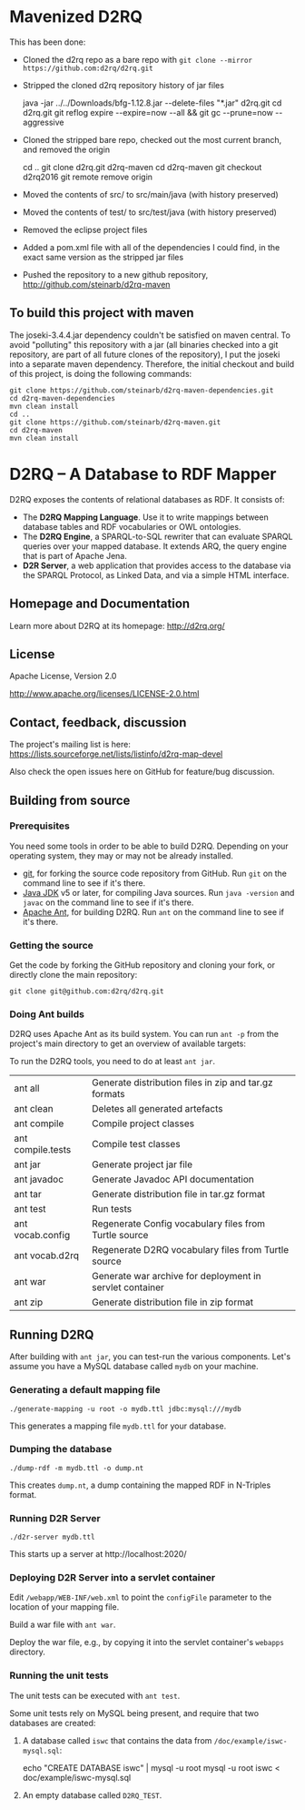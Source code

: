 # Mavenized D2RQ

This has been done:
* Cloned the d2rq repo as a bare repo with ```git clone --mirror https://github.com:d2rq/d2rq.git```
* Stripped the cloned d2rq repository history of jar files

	java -jar ../../Downloads/bfg-1.12.8.jar --delete-files "*.jar" d2rq.git
	cd d2rq.git
	git reflog expire --expire=now --all && git gc --prune=now --aggressive

* Cloned the stripped bare repo, checked out the most current branch, and removed the origin

	cd ..
	git clone d2rq.git d2rq-maven
	cd d2rq-maven
	git checkout d2rq2016
	git remote remove origin

* Moved the contents of src/ to src/main/java (with history preserved)
* Moved the contents of test/ to src/test/java (with history preserved)
* Removed the eclipse project files
* Added a pom.xml file with all of the dependencies I could find, in the exact same version as the stripped jar files
* Pushed the repository to a new github repository, http://github.com/steinarb/d2rq-maven

## To build this project with maven

The joseki-3.4.4.jar dependency couldn't be satisfied on maven central.  To avoid "polluting" this repository with a jar (all binaries checked into a git repository, are part of all future clones of the repository), I put the joseki into a separate maven dependency.  Therefore, the initial checkout and build of this project, is doing the following commands:

	git clone https://github.com/steinarb/d2rq-maven-dependencies.git
    cd d2rq-maven-dependencies
	mvn clean install
    cd ..
    git clone https://github.com/steinarb/d2rq-maven.git
    cd d2rq-maven
    mvn clean install


# D2RQ – A Database to RDF Mapper

D2RQ exposes the contents of relational databases as RDF. It consists of:

* The **D2RQ Mapping Language**. Use it to write mappings between database tables and RDF vocabularies or OWL ontologies.
* The **D2RQ Engine**, a SPARQL-to-SQL rewriter that can evaluate SPARQL queries over your mapped database. It extends ARQ, the query engine that is part of Apache Jena.
* **D2R Server**, a web application that provides access to the database via the SPARQL Protocol, as Linked Data, and via a simple HTML interface.

## Homepage and Documentation

Learn more about D2RQ at its homepage: http://d2rq.org/

## License

Apache License, Version 2.0

http://www.apache.org/licenses/LICENSE-2.0.html

## Contact, feedback, discussion

The project's mailing list is here:
https://lists.sourceforge.net/lists/listinfo/d2rq-map-devel

Also check the open issues here on GitHub for feature/bug discussion.

## Building from source

### Prerequisites

You need some tools in order to be able to build D2RQ. Depending on your operating system, they may or may not be already installed.

* [git](http://git-scm.com/), for forking the source code repository from GitHub. Run `git` on the command line to see if it's there.
* [Java JDK](http://www.oracle.com/technetwork/java/javase/downloads/index.html) v5 or later, for compiling Java sources. Run `java -version` and `javac` on the command line to see if it's there.
* [Apache Ant](http://ant.apache.org/), for building D2RQ. Run `ant` on the command line to see if it's there.

### Getting the source

Get the code by forking the GitHub repository and cloning your fork, or directly clone the main repository:

```git clone git@github.com:d2rq/d2rq.git```

### Doing Ant builds

D2RQ uses Apache Ant as its build system. You can run `ant -p` from the project's main directory to get an overview of available targets:

To run the D2RQ tools, you need to do at least `ant jar`.

<table>
<tr><td>ant all</td><td>Generate distribution files in zip and tar.gz formats</td></tr>
<tr><td>ant clean</td><td>Deletes all generated artefacts</td></tr>
<tr><td>ant compile</td><td>Compile project classes</td></tr>
<tr><td>ant compile.tests</td><td>Compile test classes</td></tr>
<tr><td>ant jar</td><td>Generate project jar file</td></tr>
<tr><td>ant javadoc</td><td>Generate Javadoc API documentation</td></tr>
<tr><td>ant tar</td><td>Generate distribution file in tar.gz format</td></tr>
<tr><td>ant test</td><td>Run tests</td></tr>
<tr><td>ant vocab.config</td><td>Regenerate Config vocabulary files from Turtle source</td></tr>
<tr><td>ant vocab.d2rq</td><td>Regenerate D2RQ vocabulary files from Turtle source</td></tr>
<tr><td>ant war</td><td>Generate war archive for deployment in servlet container</td></tr>
<tr><td>ant zip</td><td>Generate distribution file in zip format</td></tr>
</table>

## Running D2RQ

After building with `ant jar`, you can test-run the various components. Let's assume you have a MySQL database called `mydb` on your machine.

### Generating a default mapping file

```./generate-mapping -u root -o mydb.ttl jdbc:mysql:///mydb```

This generates a mapping file `mydb.ttl` for your database.

### Dumping the database

```./dump-rdf -m mydb.ttl -o dump.nt```

This creates `dump.nt`, a dump containing the mapped RDF in N-Triples format.

### Running D2R Server

```./d2r-server mydb.ttl```

This starts up a server at http://localhost:2020/

### Deploying D2R Server into a servlet container

Edit `/webapp/WEB-INF/web.xml` to point the `configFile` parameter to the location of your mapping file.

Build a war file with `ant war`.

Deploy the war file, e.g., by copying it into the servlet container's `webapps` directory.

### Running the unit tests

The unit tests can be executed with `ant test`.

Some unit tests rely on MySQL being present, and require that two databases are created:

1. A database called `iswc` that contains the data from `/doc/example/iswc-mysql.sql`:

    echo "CREATE DATABASE iswc" | mysql -u root
    mysql -u root iswc < doc/example/iswc-mysql.sql

2. An empty database called `D2RQ_TEST`.
